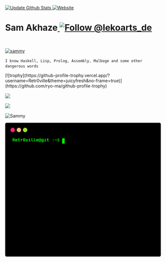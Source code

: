 <a href="https://rtrvl-portfolio.netlify.app/">
     <img src="https://github.com/yogeshwaran01/github-stats-terminal-style/actions/workflows/main.yml/badge.svg" alt="Update Github Stats" title="Terminal Style GitHub Stats">
</a>

<a href="https://rtrvl-portfolio.netlify.app/">
    <img alt="Website" src="https://img.shields.io/badge/-website-blue">
</a>



<h1>Sam Akhaze<a href="https://dev.to/retr0ville">
    <img src="https://img.shields.io/badge/dev.to-0A0A0A?style=for-the-badge&logo=devdotto&logoColor=white" alt="Follow @lekoarts_de" />
</a></h1>


<p align="center">

<a href='https://rtrvl-portfolio.netlify.app/' target='_blank'><img
      align="center"
      src="https://cdn.dribbble.com/users/1162077/screenshots/3848914/programmer.gif"
      alt=""/>

<p align="left"> <img src="https://komarev.com/ghpvc/?username=Retr0ville&label=Profile%20views&color=0e75b6&style=flat" alt="sammy" /> </p>
</a>

<p><code>I know Haskell, Lisp, Prolog, Assembly, Malboge and some other dangerous words</code></p>
[![trophy](https://github-profile-trophy.vercel.app/?username=Retr0ville&theme=juicyfresh&no-frame=true)](https://github.com/ryo-ma/github-profile-trophy)
<p>
  <a href="https://github.com/Retr0ville">
    <img align="center" src="https://github-readme-stats.vercel.app/api?&theme=radical&username=Retr0ville&show_icons=true&count_private=true&include_all_commits=true">
  </a>
</p>
<p>
<img align="center" src="https://github-readme-stats.vercel.app/api/top-langs/?username=Retr0ville&theme=radical&show_icons=true&langs_count=6">
</p>

<p><img align="center" src="https://github-readme-streak-stats.herokuapp.com/?user=Retr0ville&theme=radical" alt="Sammy" /></p>
<p align="">
  <a href="https://github.com/Retr0ville">
    <img  src="./github_stats.svg">
  </a>
</p>






